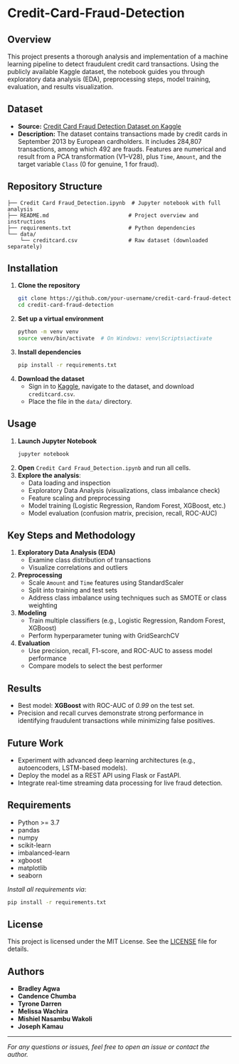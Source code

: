 # Credit-Card-Fraud-Detection
## Overview

This project presents a thorough analysis and implementation of a machine learning pipeline to detect fraudulent credit card transactions. Using the publicly available Kaggle dataset, the notebook guides you through exploratory data analysis (EDA), preprocessing steps, model training, evaluation, and results visualization.

## Dataset

- **Source:** [Credit Card Fraud Detection Dataset on Kaggle](https://www.kaggle.com/datasets/mlg-ulb/creditcardfraud)
- **Description:** The dataset contains transactions made by credit cards in September 2013 by European cardholders. It includes 284,807 transactions, among which 492 are frauds. Features are numerical and result from a PCA transformation (V1–V28), plus `Time`, `Amount`, and the target variable `Class` (0 for genuine, 1 for fraud).

## Repository Structure

```
├── Credit Card Fraud_Detection.ipynb  # Jupyter notebook with full analysis
├── README.md                         # Project overview and instructions
├── requirements.txt                  # Python dependencies
└── data/
    └── creditcard.csv                # Raw dataset (downloaded separately)
```

## Installation

1. **Clone the repository**
   ```bash
   git clone https://github.com/your-username/credit-card-fraud-detection.git
   cd credit-card-fraud-detection
   ```
2. **Set up a virtual environment**
   ```bash
   python -m venv venv
   source venv/bin/activate  # On Windows: venv\Scripts\activate
   ```
3. **Install dependencies**
   ```bash
   pip install -r requirements.txt
   ```
4. **Download the dataset**
   - Sign in to [Kaggle](https://www.kaggle.com), navigate to the dataset, and download `creditcard.csv`.
   - Place the file in the `data/` directory.

## Usage

1. **Launch Jupyter Notebook**
   ```bash
   jupyter notebook
   ```
2. **Open** `Credit Card Fraud_Detection.ipynb` and run all cells.
3. **Explore the analysis**:
   - Data loading and inspection
   - Exploratory Data Analysis (visualizations, class imbalance check)
   - Feature scaling and preprocessing
   - Model training (Logistic Regression, Random Forest, XGBoost, etc.)
   - Model evaluation (confusion matrix, precision, recall, ROC-AUC)

## Key Steps and Methodology

1. **Exploratory Data Analysis (EDA)**
   - Examine class distribution of transactions
   - Visualize correlations and outliers
2. **Preprocessing**
   - Scale `Amount` and `Time` features using StandardScaler
   - Split into training and test sets
   - Address class imbalance using techniques such as SMOTE or class weighting
3. **Modeling**
   - Train multiple classifiers (e.g., Logistic Regression, Random Forest, XGBoost)
   - Perform hyperparameter tuning with GridSearchCV
4. **Evaluation**
   - Use precision, recall, F1-score, and ROC-AUC to assess model performance
   - Compare models to select the best performer

## Results

- Best model: **XGBoost** with ROC-AUC of _0.99_ on the test set.
- Precision and recall curves demonstrate strong performance in identifying fraudulent transactions while minimizing false positives.

## Future Work

- Experiment with advanced deep learning architectures (e.g., autoencoders, LSTM-based models).
- Deploy the model as a REST API using Flask or FastAPI.
- Integrate real-time streaming data processing for live fraud detection.

## Requirements

- Python >= 3.7
- pandas
- numpy
- scikit-learn
- imbalanced-learn
- xgboost
- matplotlib
- seaborn

*Install all requirements via*:
```bash
pip install -r requirements.txt
```

## License

This project is licensed under the MIT License. See the [LICENSE](LICENSE) file for details.

## Authors

- **Bradley Agwa**
- **Candence Chumba**
- **Tyrone Darren**
- **Melissa Wachira**
- **Mishiel Nasambu Wakoli**
- **Joseph Kamau**  


---

*For any questions or issues, feel free to open an issue or contact the author.*

